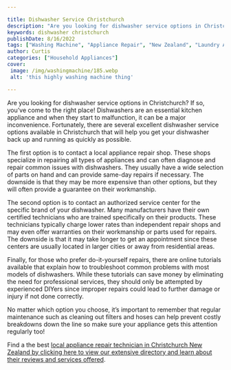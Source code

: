 ```yaml
---

title: Dishwasher Service Christchurch
description: "Are you looking for dishwasher service options in Christchurch? If so, you’ve come to the right place! Dishwashers are an essentia...see more detail"
keywords: dishwasher christchurch
publishDate: 8/16/2022
tags: ["Washing Machine", "Appliance Repair", "New Zealand", "Laundry Appliances", "Clean Appliance", "Appliance Guide"]
author: Curtis
categories: ["Household Appliances"]
cover: 
 image: /img/washingmachine/185.webp
 alt: 'this highly washing machine thing'

---
```


Are you looking for dishwasher service options in Christchurch? If so, you’ve come to the right place! Dishwashers are an essential kitchen appliance and when they start to malfunction, it can be a major inconvenience. Fortunately, there are several excellent dishwasher service options available in Christchurch that will help you get your dishwasher back up and running as quickly as possible. 

The first option is to contact a local appliance repair shop. These shops specialize in repairing all types of appliances and can often diagnose and repair common issues with dishwashers. They usually have a wide selection of parts on hand and can provide same-day repairs if necessary. The downside is that they may be more expensive than other options, but they will often provide a guarantee on their workmanship.

The second option is to contact an authorized service center for the specific brand of your dishwasher. Many manufacturers have their own certified technicians who are trained specifically on their products. These technicians typically charge lower rates than independent repair shops and may even offer warranties on their workmanship or parts used for repairs. The downside is that it may take longer to get an appointment since these centers are usually located in larger cities or away from residential areas. 

Finally, for those who prefer do-it-yourself repairs, there are online tutorials available that explain how to troubleshoot common problems with most models of dishwashers. While these tutorials can save money by eliminating the need for professional services, they should only be attempted by experienced DIYers since improper repairs could lead to further damage or injury if not done correctly. 

No matter which option you choose, it’s important to remember that regular maintenance such as cleaning out filters and hoses can help prevent costly breakdowns down the line so make sure your appliance gets this attention regularly too!

Find a the best <a href="/pages/appliance-repair-technicians/new-zealand/christchurch/">local appliance repair technician in Christchurch New Zealand by clicking here to view our extensive directory and learn about their reviews and services offered</a>.
